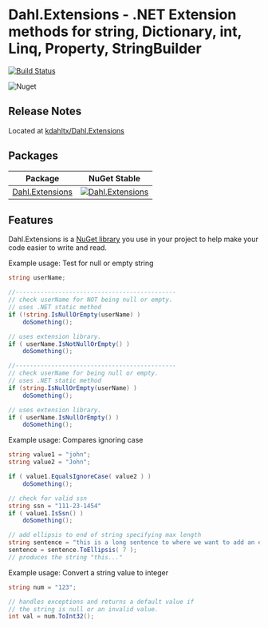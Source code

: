 Dahl.Extensions - .NET Extension methods for string, Dictionary, int, Linq, Property, StringBuilder
========================================

[![Build Status](https://dev.azure.com/Dahl.Extensions/_apis/build/status/Dahl.Extensions?branchName=master)](https://dev.azure.com/Dahl.Extensions/_build/latest?definitionId=4&branchName=master)

![Nuget](https://img.shields.io/nuget/v/Dahl.Extensions.svg)

Release Notes
-------------
Located at [kdahltx/Dahl.Extensions](https://github.com/kdahltx/Data.Extensions)

Packages
--------


| Package | NuGet Stable |
| ------- | ------------ |
| [Dahl.Extensions](https://www.nuget.org/packages/Dahl.Extensions/) | [![Dahl.Extensions](https://img.shields.io/nuget/Dahl.Extensions)](https://www.nuget.org/packages/Dahl.Extensions/) |


Features
--------
Dahl.Extensions is a [NuGet library](https://www.nuget.org/packages/Dahl.Extensions)
you use in your project to help make your code easier to write and read.

Example usage: Test for null or empty string
```csharp
string userName;

//---------------------------------------------
// check userName for NOT being null or empty.
// uses .NET static method
if (!string.IsNullOrEmpty(userName) )
    doSomething();

// uses extension library.
if ( userName.IsNotNullOrEmpty() )
    doSomething();

//---------------------------------------------
// check userName for being null or empty.
// uses .NET static method
if (string.IsNullOrEmpty(userName) )
    doSomething();

// uses extension library.
if ( userName.IsNullOrEmpty() )
    doSomething();


```
Example usage: Compares ignoring case
```csharp
string value1 = "john";
string value2 = "John";

if ( value1.EqualsIgnoreCase( value2 ) )
    doSomething();

// check for valid ssn
string ssn = "111-23-1454"
if ( value1.IsSsn() )
    doSomething();

// add ellipsis to end of string specifying max length
string sentence = "this is a long sentence to where we want to add an ellipsis";
sentence = sentence.ToEllipsis( 7 );
// produces the string "this..."

```

Example usage: Convert a string value to integer
```csharp
string num = "123";

// handles exceptions and returns a default value if
// the string is null or an invalid value.
int val = num.ToInt32();
```

